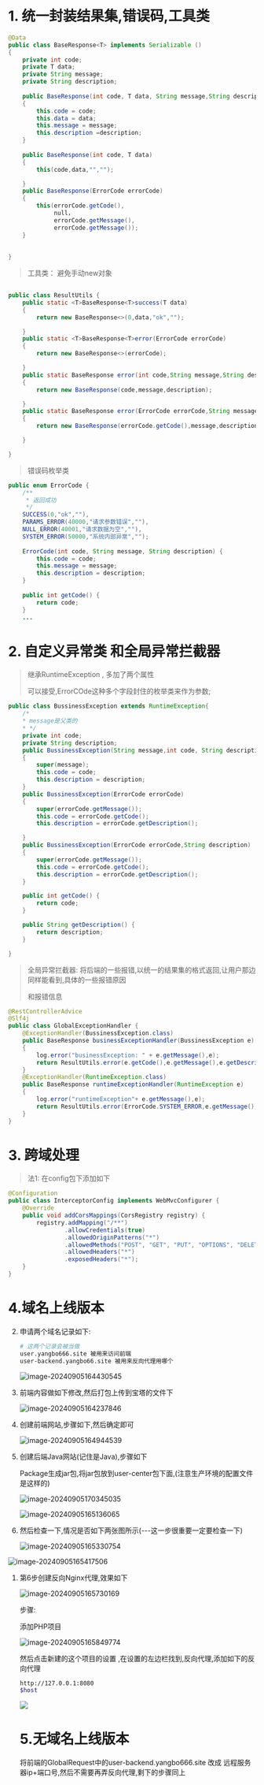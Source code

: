 



# 1. 统一封装结果集,错误码,工具类

```java
@Data
public class BaseResponse<T> implements Serializable ()
{
    private int code;
    private T data;
    private String message;
    private String description;
    
    public BaseResponse(int code, T data, String message,String description)
    {
        this.code = code;
        this.data = data;
        this.message = message;
        this.description =description;
    }
    
    public BaseResponse(int code, T data)
    {
        this(code,data,"","");

    }
    public BaseResponse(ErrorCode errorCode)
    {
        this(errorCode.getCode(),
             null，
             errorCode.getMessage(),
             errorCode.getMessage());
    }
    
    
}
```

> 工具类： 避免手动new对象

```java
    
public class ResultUtils {
    public static <T>BaseResponse<T>success(T data)
    {
        return new BaseResponse<>(0,data,"ok","");

    }
    public static <T>BaseResponse<T>error(ErrorCode errorCode)
    {
        return new BaseResponse<>(errorCode);

    }
    public static BaseResponse error(int code,String message,String description)
    {
        return new BaseResponse(code,message,description);

    }
    public static BaseResponse error(ErrorCode errorCode,String message,String description)
    {
        return new BaseResponse(errorCode.getCode(),message,description);

    }

}
```

> 错误码枚举类

```Java
public enum ErrorCode {
    /**
     * 返回成功
     */
    SUCCESS(0,"ok",""),
    PARAMS_ERROR(40000,"请求参数错误",""),
    NULL_ERROR(40001,"请求数据为空",""),
    SYSTEM_ERROR(50000,"系统内部异常","");
    
    ErrorCode(int code, String message, String description) {     
        this.code = code;
        this.message = message;
        this.description = description;
    }
    
    public int getCode() {
        return code;
    }
    ...
```



# 2. 自定义异常类 和全局异常拦截器

> 继承RuntimeException , 多加了两个属性
>
> 可以接受,ErrorCOde这种多个字段封住的枚举类来作为参数;

```Java
public class BussinessException extends RuntimeException{
    /*
    * message是父类的
    * */
    private int code;
    private String description;
    public BussinessException(String message,int code, String description)
    {
        super(message);
        this.code = code;
        this.description = description;
    }
    public BussinessException(ErrorCode errorCode)
    {
        super(errorCode.getMessage());
        this.code = errorCode.getCode();
        this.description = errorCode.getDescription();

    }
    public BussinessException(ErrorCode errorCode,String description)
    {
        super(errorCode.getMessage());
        this.code = errorCode.getCode();
        this.description = errorCode.getDescription();
    }

    public int getCode() {
        return code;
    }

    public String getDescription() {
        return description;
    }

}
```

> 全局异常拦截器: 将后端的一些报错,以统一的结果集的格式返回,让用户那边同样能看到,具体的一些报错原因
>
> 和报错信息

```Java
@RestControllerAdvice
@Slf4j
public class GlobalExceptionHandler {
    @ExceptionHandler(BussinessException.class)
    public BaseResponse businessExceptionHandler(BussinessException e)
    {
        log.error("businessException: " + e.getMessage(),e);
        return ResultUtils.error(e.getCode(),e.getMessage(),e.getDescription());
    }
    @ExceptionHandler(RuntimeException.class)
    public BaseResponse runtimeExceptionHandler(RuntimeException e)
    {
        log.error("runtimeException"+ e.getMessage(),e);
        return ResultUtils.error(ErrorCode.SYSTEM_ERROR,e.getMessage(),"");
    }
}
```

# 3. 跨域处理

> 法1: 在config包下添加如下

```Java
@Configuration
public class InterceptorConfig implements WebMvcConfigurer {
    @Override
    public void addCorsMappings(CorsRegistry registry) {
        registry.addMapping("/**")
                .allowCredentials(true)
                .allowedOriginPatterns("*")
                .allowedMethods("POST", "GET", "PUT", "OPTIONS", "DELETE")
                .allowedHeaders("*")
                .exposedHeaders("*");
    }
}
```



# 4.域名上线版本

2. 申请两个域名记录如下:

   

   ```bash
   # 这两个记录会被当做
   user.yangbo666.site 被用来访问前端
   user-backend.yangbo66.site 被用来反向代理用哪个
   ```

   

   ![image-20240905164430545](README.assets/image-20240905164430545.png)

3. 前端内容做如下修改,然后打包上传到宝塔的文件下

   ![image-20240905164237846](README.assets/image-20240905164237846.png)

4. 创建前端网站,步骤如下,然后确定即可

   ![image-20240905164944539](README.assets/image-20240905164944539.png)

5. 创建后端Java网站(记住是Java),步骤如下

   Package生成jar包,将jar包放到user-center包下面,(注意生产环境的配置文件是这样的)

   ![image-20240905170345035](README.assets/image-20240905170345035.png)

   ![image-20240905165136065](README.assets/image-20240905165136065.png)

6. 然后检查一下,情况是否如下两张图所示(---这一步很重要一定要检查一下)

   ![image-20240905165330754](README.assets/image-20240905165330754.png)

![image-20240905165417506](README.assets/image-20240905165417506.png)

1. 第6步创建反向Nginx代理,效果如下

   ![image-20240905165730169](README.assets/image-20240905165730169.png)

   步骤: 

   添加PHP项目

   ![image-20240905165849774](README.assets/image-20240905165849774.png)

   然后点击新建的这个项目的设置 ,在设置的左边栏找到,反向代理,添加如下的反向代理

   ```bash
   http://127.0.0.1:8080
   $host
   ```

   

   ![](README.assets/image-20240905165841527.png)

   # 5.无域名上线版本

   将前端的GlobalRequest中的user-backend.yangbo666.site 改成 远程服务器ip+端口号,然后不需要再弄反向代理,剩下的步骤同上

   